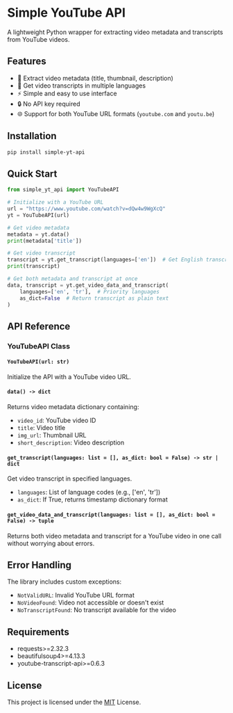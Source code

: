 # Simple YouTube API

A lightweight Python wrapper for extracting video metadata and transcripts from YouTube videos.

## Features

- 🎥 Extract video metadata (title, thumbnail, description)
- 📝 Get video transcripts in multiple languages
- ⚡ Simple and easy to use interface
- 🔒 No API key required
- 🌐 Support for both YouTube URL formats (`youtube.com` and `youtu.be`)

## Installation

```bash
pip install simple-yt-api
```

## Quick Start

```python
from simple_yt_api import YouTubeAPI

# Initialize with a YouTube URL
url = "https://www.youtube.com/watch?v=dQw4w9WgXcQ"
yt = YouTubeAPI(url)

# Get video metadata
metadata = yt.data()
print(metadata['title'])

# Get video transcript
transcript = yt.get_transcript(languages=['en'])  # Get English transcript
print(transcript)

# Get both metadata and transcript at once
data, transcript = yt.get_video_data_and_transcript(
    languages=['en', 'tr'],  # Priority languages
    as_dict=False  # Return transcript as plain text
)
```

## API Reference

### YouTubeAPI Class

#### `YouTubeAPI(url: str)`
Initialize the API with a YouTube video URL.

#### `data() -> dict`
Returns video metadata dictionary containing:
- `video_id`: YouTube video ID
- `title`: Video title
- `img_url`: Thumbnail URL
- `short_description`: Video description

#### `get_transcript(languages: list = [], as_dict: bool = False) -> str | dict`
Get video transcript in specified languages.
- `languages`: List of language codes (e.g., ['en', 'tr'])
- `as_dict`: If True, returns timestamp dictionary format

#### `get_video_data_and_transcript(languages: list = [], as_dict: bool = False) -> tuple`
Returns both video metadata and transcript for a YouTube video in one call without worrying about errors.

## Error Handling

The library includes custom exceptions:
- `NotValidURL`: Invalid YouTube URL format
- `NoVideoFound`: Video not accessible or doesn't exist
- `NoTranscriptFound`: No transcript available for the video

## Requirements

- requests>=2.32.3
- beautifulsoup4>=4.13.3
- youtube-transcript-api>=0.6.3

## License

This project is licensed under the [MIT](https://choosealicense.com/licenses/mit/) License.